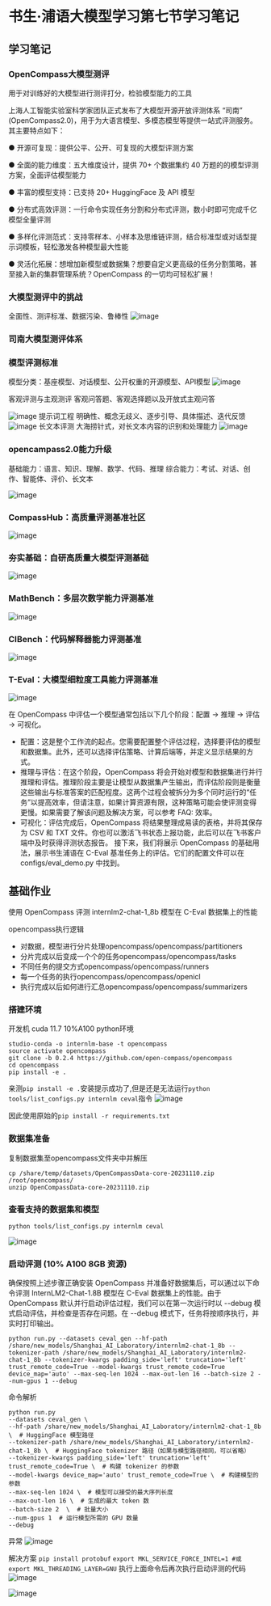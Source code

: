 # 书生·浦语大模型学习第七节学习笔记
## 学习笔记
### OpenCompass大模型测评
用于对训练好的大模型进行测评打分，检验模型能力的工具

上海人工智能实验室科学家团队正式发布了大模型开源开放评测体系 “司南” (OpenCompass2.0)，用于为大语言模型、多模态模型等提供一站式评测服务。其主要特点如下：

● 开源可复现：提供公平、公开、可复现的大模型评测方案

● 全面的能力维度：五大维度设计，提供 70+ 个数据集约 40 万题的的模型评测方案，全面评估模型能力

● 丰富的模型支持：已支持 20+ HuggingFace 及 API 模型

● 分布式高效评测：一行命令实现任务分割和分布式评测，数小时即可完成千亿模型全量评测

● 多样化评测范式：支持零样本、小样本及思维链评测，结合标准型或对话型提示词模板，轻松激发各种模型最大性能

● 灵活化拓展：想增加新模型或数据集？想要自定义更高级的任务分割策略，甚至接入新的集群管理系统？OpenCompass 的一切均可轻松扩展！

### 大模型测评中的挑战
全面性、测评标准、数据污染、鲁棒性
![image](https://github.com/PURE281/my_dream/assets/93171238/04161069-bfe2-4a1f-8ddc-25196f911515)
### 司南大模型测评体系
### 模型评测标准
模型分类：基座模型、对话模型、公开权重的开源模型、API模型
![image](https://github.com/PURE281/my_dream/assets/93171238/ea689b72-9b10-4ef9-ab00-c009624be469)

客观评测与主观测评
客观问答题、客观选择题以及开放式主观问答

![image](https://github.com/PURE281/my_dream/assets/93171238/e5732748-1314-4331-ade9-39b7b85d346f)
提示词工程
明确性、概念无歧义、逐步引导、具体描述、迭代反馈
![image](https://github.com/PURE281/my_dream/assets/93171238/e1993489-f712-4fda-b2d0-ebcee2747f61)
长文本评测
大海捞针式，对长文本内容的识别和处理能力
![image](https://github.com/PURE281/my_dream/assets/93171238/f72eeafd-ac1d-4237-bfa5-84a3fb9543fb)
### opencampass2.0能力升级

基础能力：语言、知识、理解、数学、代码、推理
综合能力：考试、对话、创作、智能体、评价、长文本

![image](https://github.com/PURE281/my_dream/assets/93171238/8e0e09dd-6ece-4eda-9700-63939d04427a)

### CompassHub：高质量评测基准社区
![image](https://github.com/PURE281/my_dream/assets/93171238/0201c067-4d18-49ad-a33e-70dd59ea36a6)

### 夯实基础：自研高质量大模型评测基础
![image](https://github.com/PURE281/my_dream/assets/93171238/d8413bc1-12cf-4284-b997-a56619067c38)
### MathBench：多层次数学能力评测基准
![image](https://github.com/PURE281/my_dream/assets/93171238/a22a32d2-65a0-4fd8-a04c-07c015aa9be0)
### CIBench：代码解释器能力评测基准
![image](https://github.com/PURE281/my_dream/assets/93171238/a1764f9f-7b7d-4bb0-86ca-4f42af54346b)
### T-Eval：大模型细粒度工具能力评测基准
![image](https://github.com/PURE281/my_dream/assets/93171238/3842dd4c-6233-4862-8670-4369dddbf3f6)

在 OpenCompass 中评估一个模型通常包括以下几个阶段：配置 -> 推理 -> 评估 -> 可视化。

- 配置：这是整个工作流的起点。您需要配置整个评估过程，选择要评估的模型和数据集。此外，还可以选择评估策略、计算后端等，并定义显示结果的方式。
- 推理与评估：在这个阶段，OpenCompass 将会开始对模型和数据集进行并行推理和评估。推理阶段主要是让模型从数据集产生输出，而评估阶段则是衡量这些输出与标准答案的匹配程度。这两个过程会被拆分为多个同时运行的“任务”以提高效率，但请注意，如果计算资源有限，这种策略可能会使评测变得更慢。如果需要了解该问题及解决方案，可以参考 FAQ: 效率。
- 可视化：评估完成后，OpenCompass 将结果整理成易读的表格，并将其保存为 CSV 和 TXT 文件。你也可以激活飞书状态上报功能，此后可以在飞书客户端中及时获得评测状态报告。 接下来，我们将展示 OpenCompass 的基础用法，展示书生浦语在 C-Eval 基准任务上的评估。它们的配置文件可以在 configs/eval_demo.py 中找到。


## 基础作业
使用 OpenCompass 评测 internlm2-chat-1_8b 模型在 C-Eval 数据集上的性能

opencompass执行逻辑
- 对数据，模型进行分片处理opencompass/opencompass/partitioners
- 分片完成以后变成一个个的任务opencompass/opencompass/tasks
- 不同任务的提交方式opencompass/opencompass/runners
- 每一个任务的执行opencompass/opencompass/openicl
- 执行完成以后如何进行汇总opencompass/opencompass/summarizers


### 搭建环境
开发机 
cuda 11.7 10%A100
python环境
```
studio-conda -o internlm-base -t opencompass
source activate opencompass
git clone -b 0.2.4 https://github.com/open-compass/opencompass
cd opencompass
pip install -e .
```

亲测`pip install -e .`安装提示成功了,但是还是无法运行`python tools/list_configs.py internlm ceval`指令
![image](https://github.com/PURE281/my_dream/assets/93171238/2625f6bf-ac9b-4665-bff5-dbddbb02f3d4)

因此使用原始的`pip install -r requirements.txt`
### 数据集准备
复制数据集至opencompass文件夹中并解压
```
cp /share/temp/datasets/OpenCompassData-core-20231110.zip /root/opencompass/
unzip OpenCompassData-core-20231110.zip
```
### 查看支持的数据集和模型
```
python tools/list_configs.py internlm ceval
```
![image](https://github.com/PURE281/my_dream/assets/93171238/df42aac2-9fd7-43f1-8286-fd8cfc57b414)
### 启动评测 (10% A100 8GB 资源)
确保按照上述步骤正确安装 OpenCompass 并准备好数据集后，可以通过以下命令评测 InternLM2-Chat-1.8B 模型在 C-Eval 数据集上的性能。由于 OpenCompass 默认并行启动评估过程，我们可以在第一次运行时以 --debug 模式启动评估，并检查是否存在问题。在 --debug 模式下，任务将按顺序执行，并实时打印输出。
```
python run.py --datasets ceval_gen --hf-path /share/new_models/Shanghai_AI_Laboratory/internlm2-chat-1_8b --tokenizer-path /share/new_models/Shanghai_AI_Laboratory/internlm2-chat-1_8b --tokenizer-kwargs padding_side='left' truncation='left' trust_remote_code=True --model-kwargs trust_remote_code=True device_map='auto' --max-seq-len 1024 --max-out-len 16 --batch-size 2 --num-gpus 1 --debug
```
命令解析
```
python run.py
--datasets ceval_gen \
--hf-path /share/new_models/Shanghai_AI_Laboratory/internlm2-chat-1_8b \  # HuggingFace 模型路径
--tokenizer-path /share/new_models/Shanghai_AI_Laboratory/internlm2-chat-1_8b \  # HuggingFace tokenizer 路径（如果与模型路径相同，可以省略）
--tokenizer-kwargs padding_side='left' truncation='left' trust_remote_code=True \  # 构建 tokenizer 的参数
--model-kwargs device_map='auto' trust_remote_code=True \  # 构建模型的参数
--max-seq-len 1024 \  # 模型可以接受的最大序列长度
--max-out-len 16 \  # 生成的最大 token 数
--batch-size 2  \  # 批量大小
--num-gpus 1  # 运行模型所需的 GPU 数量
--debug
```
异常
![image](https://github.com/PURE281/my_dream/assets/93171238/e6308fa0-4a94-4b8f-a723-791564771478)

解决方案
`pip install protobuf` 
`export MKL_SERVICE_FORCE_INTEL=1
#或
export MKL_THREADING_LAYER=GNU`
执行上面命令后再次执行启动评测的代码
![image](https://github.com/PURE281/my_dream/assets/93171238/038e2db0-3197-4153-9bcf-4d8c25498e5e)

![image](https://github.com/PURE281/my_dream/assets/93171238/d23074e6-3711-47e7-bcf5-1b37db925b39)
